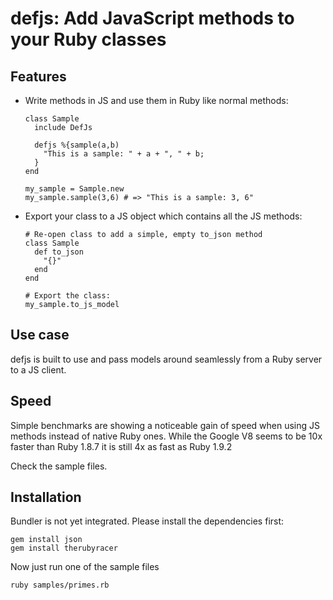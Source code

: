 # defjs: Add JavaScript methods to your Ruby classes

## Features
- Write methods in JS and use them in Ruby like normal methods:

      class Sample
        include DefJs
    
        defjs %{sample(a,b)
          "This is a sample: " + a + ", " + b;
        }
      end
  
      my_sample = Sample.new
      my_sample.sample(3,6) # => "This is a sample: 3, 6"
  
- Export your class to a JS object which contains all the JS methods:

      # Re-open class to add a simple, empty to_json method
      class Sample
        def to_json
          "{}"
        end
      end
  
      # Export the class:
      my_sample.to_js_model
      
## Use case
defjs is built to use and pass models around seamlessly from a Ruby server
to a JS client.

## Speed
Simple benchmarks are showing a noticeable gain of speed when using JS methods
instead of native Ruby ones. While the Google V8 seems to be 10x faster than 
Ruby 1.8.7 it is still 4x as fast as Ruby 1.9.2

Check the sample files.

## Installation
Bundler is not yet integrated. Please install the dependencies first:

    gem install json
    gem install therubyracer
  
Now just run one of the sample files

    ruby samples/primes.rb